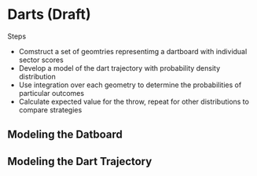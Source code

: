 # Darts (Draft)

Steps
- Comstruct a set of geomtries representimg a dartboard with individual sector scores
- Develop a model of the dart trajectory with probability density distribution
- Use integration over each geometry to determine the probabilities of particular outcomes
- Calculate expected value for the throw, repeat for other distributions to compare strategies

## Modeling the Datboard

## Modeling the Dart Trajectory
